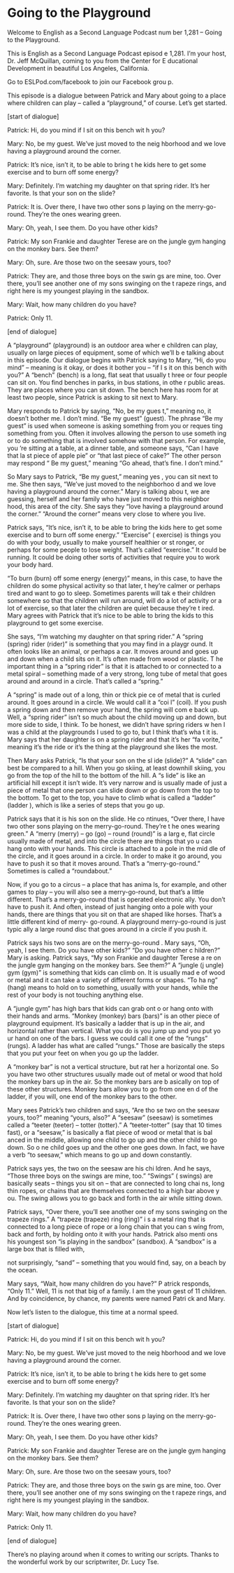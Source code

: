 # Going to the Playground

Welcome to English as a Second Language Podcast num ber 1,281 – Going to the Playground.

This is English as a Second Language Podcast episod e 1,281. I’m your host, Dr. Jeff McQuillan, coming to you from the Center for E ducational Development in beautiful Los Angeles, California.

Go to ESLPod.com/facebook to join our Facebook grou p.

This episode is a dialogue between Patrick and Mary  about going to a place where children can play – called a “playground,” of  course. Let’s get started.

[start of dialogue]

Patrick: Hi, do you mind if I sit on this bench wit h you?

Mary: No, be my guest. We’ve just moved to the neig hborhood and we love having a playground around the corner.

Patrick: It’s nice, isn’t it, to be able to bring t he kids here to get some exercise and to burn off some energy?

Mary: Definitely. I’m watching my daughter on that spring rider. It’s her favorite. Is that your son on the slide?

Patrick: It is. Over there, I have two other sons p laying on the merry-go-round. They’re the ones wearing green.

Mary: Oh, yeah, I see them. Do you have other kids?

Patrick: My son Frankie and daughter Terese are on the jungle gym hanging on the monkey bars. See them?

Mary: Oh, sure. Are those two on the seesaw yours, too?

Patrick: They are, and those three boys on the swin gs are mine, too. Over there, you’ll see another one of my sons swinging on the t rapeze rings, and right here is my youngest playing in the sandbox.

Mary: Wait, how many children do you have?

 Patrick: Only 11.

[end of dialogue]

A “playground” (playground) is an outdoor area wher e children can play, usually on large pieces of equipment, some of which we’ll b e talking about in this episode. Our dialogue begins with Patrick saying to  Mary, “Hi, do you mind” – meaning is it okay, or does it bother you – “if I s it on this bench with you?” A “bench” (bench) is a long, flat seat that usually t hree or four people can sit on. You find benches in parks, in bus stations, in othe r public areas. They are places where you can sit down. The bench here has room for  at least two people, since Patrick is asking to sit next to Mary.

Mary responds to Patrick by saying, “No, be my gues t,” meaning no, it doesn’t bother me. I don’t mind. “Be my guest” (guest). The  phrase “Be my guest” is used when someone is asking something from you or reques ting something from you. Often it involves allowing the person to use someth ing or to do something that is involved somehow with that person. For example, you ’re sitting at a table, at a dinner table, and someone says, “Can I have that la st piece of apple pie” or “that last piece of cake?” The other person may respond “ Be my guest,” meaning “Go ahead, that’s fine. I don’t mind.”

So Mary says to Patrick, “Be my guest,” meaning yes , you can sit next to me. She then says, “We’ve just moved to the neighborhoo d and we love having a playground around the corner.” Mary is talking abou t, we are guessing, herself and her family who have just moved to this neighbor hood, this area of the city. She says they “love having a playground around the corner.” “Around the corner” means very close to where you live.

Patrick says, “It’s nice, isn’t it, to be able to bring the kids here to get some exercise and to burn off some energy.” “Exercise” ( exercise) is things you do with your body, usually to make yourself healthier or st ronger, or perhaps for some people to lose weight. That’s called “exercise.” It  could be running. It could be doing other sorts of activities that require you to  work your body hard.

“To burn (burn) off some energy (energy)” means, in  this case, to have the children do some physical activity so that later, t hey’re calmer or perhaps tired and want to go to sleep. Sometimes parents will tak e their children somewhere so that the children will run around, will do a lot  of activity or a lot of exercise, so that later the children are quiet because they’re t ired. Mary agrees with Patrick that it’s nice to be able to bring the kids to this  playground to get some exercise.

 She says, “I’m watching my daughter on that spring rider.” A “spring (spring) rider (rider)” is something that you may find in a playgr ound. It often looks like an animal, or perhaps a car. It moves around and goes up and down when a child sits on it. It’s often made from wood or plastic. T he important thing in a “spring rider” is that it is attached to or connected to a metal spiral – something made of a very strong, long tube of metal that goes around and around in a circle. That’s called a “spring.”

A “spring” is made out of a long, thin or thick pie ce of metal that is curled around. It goes around in a circle. We would call it a “coi l” (coil). If you push a spring down and then remove your hand, the spring will com e back up. Well, a “spring rider” isn’t so much about the child moving up and down, but more side to side, I think. To be honest, we didn’t have spring riders w hen I was a child at the playgrounds I used to go to, but I think that’s wha t it is. Mary says that her daughter is on a spring rider and that it’s her “fa vorite,” meaning it’s the ride or it’s the thing at the playground she likes the most.

Then Mary asks Patrick, “Is that your son on the sl ide (slide)?” A “slide” can best be compared to a hill. When you go skiing, at least  downhill skiing, you go from the top of the hill to the bottom of the hill. A “s lide” is like an artificial hill except it isn’t wide. It’s very narrow and is usually made of  just a piece of metal that one person can slide down or go down from the top to the bottom. To get to the top, you have to climb what is called a “ladder” (ladder ), which is like a series of steps that you go up.

Patrick says that it is his son on the slide. He co ntinues, “Over there, I have two other sons playing on the merry-go-round. They’re t he ones wearing green.” A “merry (merry) – go (go) – round (round)” is a larg e, flat circle usually made of metal, and into the circle there are things that yo u can hang onto with your hands. This circle is attached to a pole in the mid dle of the circle, and it goes around in a circle. In order to make it go around, you have to push it so that it moves around. That’s a “merry-go-round.” Sometimes is called a “roundabout.”

Now, if you go to a circus – a place that has anima ls, for example, and other games to play – you will also see a merry-go-round,  but that’s a little different. That’s a merry-go-round that is operated electronic ally. You don’t have to push it. And often, instead of just hanging onto a pole with  your hands, there are things that you sit on that are shaped like horses. That’s  a little different kind of merry- go-round. A playground merry-go-round is just typic ally a large round disc that goes around in a circle if you push it.

Patrick says his two sons are on the merry-go-round . Mary says, “Oh, yeah, I see them. Do you have other kids?” “Do you have other c hildren?” Mary is asking. Patrick says, “My son Frankie and daughter Terese a re on the jungle gym hanging on the monkey bars. See them?” A “jungle (j ungle) gym (gym)” is something that kids can climb on. It is usually mad e of wood or metal and it can take a variety of different forms or shapes. “To ha ng” (hang) means to hold on to something, usually with your hands, while the rest of your body is not touching anything else.

A “jungle gym” has high bars that kids can grab ont o or hang onto with their hands and arms. “Monkey (monkey) bars (bars)” is an other piece of playground equipment. It’s basically a ladder that is up in the air, and horizontal rather than vertical. What you do is you jump up and you put yo ur hand on one of the bars. I guess we could call it one of the “rungs” (rungs). A ladder has what are called “rungs.” Those are basically the steps that you put  your feet on when you go up the ladder.

A “monkey bar” is not a vertical structure, but rat her a horizontal one. So you have two other structures usually made out of metal  or wood that hold the monkey bars up in the air. So the monkey bars are b asically on top of these other structures. Monkey bars allow you to go from one en d of the ladder, if you will, one end of the monkey bars to the other.

Mary sees Patrick’s two children and says, “Are tho se two on the seesaw yours, too?” meaning “yours, also?” A “seesaw” (seesaw) is  sometimes called a “teeter (teeter) – totter (totter).” A “teeter-totter” (say  that 10 times fast), or a “seesaw,” is basically a flat piece of wood or metal that is bal anced in the middle, allowing one child to go up and the other child to go down. So o ne child goes up and the other one goes down. In fact, we have a verb “to seesaw,”  which means to go up and down constantly.

Patrick says yes, the two on the seesaw are his chi ldren. And he says, “Those three boys on the swings are mine, too.” “Swings” ( swings) are basically seats – things you sit on – that are connected to long chai ns, long thin ropes, or chains that are themselves connected to a high bar above y ou. The swing allows you to go back and forth in the air while sitting down.

Patrick says, “Over there, you’ll see another one of my sons swinging on the trapeze rings.” A “trapeze (trapeze) ring (ring)” i s a metal ring that is connected to a long piece of rope or a long chain that you can s wing from, back and forth, by holding onto it with your hands. Patrick also menti ons his youngest son “is playing in the sandbox” (sandbox). A “sandbox” is a  large box that is filled with,

not surprisingly, “sand” – something that you would  find, say, on a beach by the ocean.

Mary says, “Wait, how many children do you have?” P atrick responds, “Only 11.” Well, 11 is not that big of a family. I am the youn gest of 11 children. And by coincidence, by chance, my parents were named Patri ck and Mary.

Now let’s listen to the dialogue, this time at a normal speed.

[start of dialogue]

Patrick: Hi, do you mind if I sit on this bench wit h you?

Mary: No, be my guest. We’ve just moved to the neig hborhood and we love having a playground around the corner.

Patrick: It’s nice, isn’t it, to be able to bring t he kids here to get some exercise and to burn off some energy?

Mary: Definitely. I’m watching my daughter on that spring rider. It’s her favorite. Is that your son on the slide?

Patrick: It is. Over there, I have two other sons p laying on the merry-go-round. They’re the ones wearing green.

Mary: Oh, yeah, I see them. Do you have other kids?

Patrick: My son Frankie and daughter Terese are on the jungle gym hanging on the monkey bars. See them?

Mary: Oh, sure. Are those two on the seesaw yours, too?

Patrick: They are, and those three boys on the swin gs are mine, too. Over there, you’ll see another one of my sons swinging on the t rapeze rings, and right here is my youngest playing in the sandbox.

Mary: Wait, how many children do you have?

Patrick: Only 11.

[end of dialogue]

 There’s no playing around when it comes to writing our scripts. Thanks to the wonderful work by our scriptwriter, Dr. Lucy Tse.



